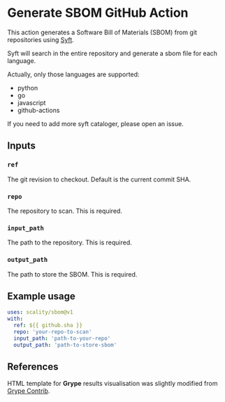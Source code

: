 # Generate SBOM GitHub Action

This action generates a Software Bill of Materials (SBOM) from git repositories using [Syft](https://github.com/anchore/syft).

Syft will search in the entire repository and generate a sbom file for each language.

Actually, only those languages are supported:

- python
- go
- javascript
- github-actions

If you need to add more syft cataloger, please open an issue.

## Inputs

### `ref`

The git revision to checkout. Default is the current commit SHA.

### `repo`

The repository to scan. This is required.

### `input_path`

The path to the repository. This is required.

### `output_path`

The path to store the SBOM. This is required.

## Example usage

```yaml
uses: scality/sbom@v1
with:
  ref: ${{ github.sha }}
  repo: 'your-repo-to-scan'
  input_path: 'path-to-your-repo'
  output_path: 'path-to-store-sbom'
```

## References

HTML template for **Grype** results visualisation was slightly modified from [Grype Contrib](https://github.com/opt-nc/grype-contribs).
